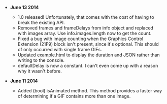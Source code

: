 * **June 13 2014**
  * 1.0 released! Unfortunately, that comes with the cost of having to break the existing API.
  * Removed frames and frameDelays from info object and replaced with images array. Use info.images.length now to get the count.
  * Fixed a bug with image counting when the Graphics Control Extension (21F9) block isn't present, since it's optional. This should of only occurred with single frame GIFs.
  * Updated example.html to display the duration and JSON rather than writing to the console.
  * defaultDelay is now a constant. I can't even come up with a reason why it wasn't before.

* **June 11 2014**
  * Added (bool) isAnimated method. This method provides a faster way of determining if a GIF contains more than one image.